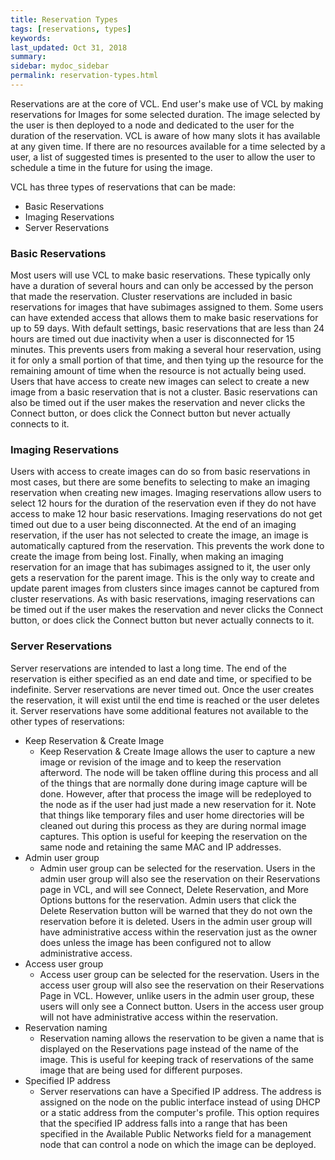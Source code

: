 ```yaml
---
title: Reservation Types
tags: [reservations, types]
keywords:
last_updated: Oct 31, 2018
summary:
sidebar: mydoc_sidebar
permalink: reservation-types.html
---
```


Reservations are at the core of VCL. End user's make use of VCL by making reservations for Images for some selected duration. The image selected by the user is then deployed to a node and dedicated to the user for the duration of the reservation. VCL is aware of how many slots it has available at any given time. If there are no resources available for a time selected by a user, a list of suggested times is presented to the user to allow the user to schedule a time in the future for using the image.

VCL has three types of reservations that can be made:

* Basic Reservations
* Imaging Reservations
* Server Reservations


### Basic Reservations

Most users will use VCL to make basic reservations. These typically only have a duration of several hours and can only be accessed by the person that made the reservation. Cluster reservations are included in basic reservations for images that have subimages assigned to them. Some users can have extended access that allows them to make basic reservations for up to 59 days. With default settings, basic reservations that are less than 24 hours are timed out due inactivity when a user is disconnected for 15 minutes. This prevents users from making a several hour reservation, using it for only a small portion of that time, and then tying up the resource for the remaining amount of time when the resource is not actually being used. Users that have access to create new images can select to create a new image from a basic reservation that is not a cluster. Basic reservations can also be timed out if the user makes the reservation and never clicks the Connect button, or does click the Connect button but never actually connects to it.

### Imaging Reservations

Users with access to create images can do so from basic reservations in most cases, but there are some benefits to selecting to make an imaging reservation when creating new images. Imaging reservations allow users to select 12 hours for the duration of the reservation even if they do not have access to make 12 hour basic reservations. Imaging reservations do not get timed out due to a user being disconnected. At the end of an imaging reservation, if the user has not selected to create the image, an image is automatically captured from the reservation. This prevents the work done to create the image from being lost. Finally, when making an imaging reservation for an image that has subimages assigned to it, the user only gets a reservation for the parent image. This is the only way to create and update parent images from clusters since images cannot be captured from cluster reservations. As with basic reservations, imaging reservations can be timed out if the user makes the reservation and never clicks the Connect button, or does click the Connect button but never actually connects to it.

### Server Reservations

Server reservations are intended to last a long time. The end of the reservation is either specified as an end date and time, or specified to be indefinite. Server reservations are never timed out. Once the user creates the reservation, it will exist until the end time is reached or the user deletes it. Server reservations have some additional features not available to the other types of reservations:

* Keep Reservation & Create Image
    * Keep Reservation & Create Image allows the user to capture a new image or revision of the image and to keep the reservation afterword. The node will be taken offline during this process and all of the things that are normally done during image capture will be done. However, after that process the image will be redeployed to the node as if the user had just made a new reservation for it. Note that things like temporary files and user home directories will be cleaned out during this process as they are during normal image captures. This option is useful for keeping the reservation on the same node and retaining the same MAC and IP addresses.
* Admin user group
    * Admin user group can be selected for the reservation. Users in the admin user group will also see the reservation on their Reservations page in VCL, and will see Connect, Delete Reservation, and More Options buttons for the reservation. Admin users that click the Delete Reservation button will be warned that they do not own the reservation before it is deleted. Users in the admin user group will have administrative access within the reservation just as the owner does unless the image has been configured not to allow administrative access.
* Access user group
    * Access user group can be selected for the reservation. Users in the access user group will also see the reservation on their Reservations Page in VCL. However, unlike users in the admin user group, these users will only see a Connect button. Users in the access user group will not have administrative access within the reservation.
* Reservation naming
    * Reservation naming allows the reservation to be given a name that is displayed on the Reservations page instead of the name of the image. This is useful for keeping track of reservations of the same image that are being used for different purposes.
* Specified IP address
    * Server reservations can have a Specified IP address. The address is assigned on the node on the public interface instead of using DHCP or a static address from the computer's profile. This option requires that the specified IP address falls into a range that has been specified in the Available Public Networks field for a management node that can control a node on which the image can be deployed.
